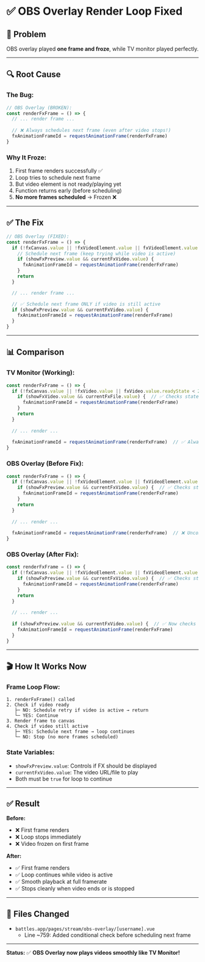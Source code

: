 # ✅ OBS Overlay Render Loop Fixed

## 🎯 Problem
OBS overlay played **one frame and froze**, while TV monitor played perfectly.

---

## 🔍 Root Cause

### The Bug:
```javascript
// OBS Overlay (BROKEN):
const renderFxFrame = () => {
  // ... render frame ...
  
  // ❌ Always schedules next frame (even after video stops!)
  fxAnimationFrameId = requestAnimationFrame(renderFxFrame)
}
```

### Why It Froze:
1. First frame renders successfully ✅
2. Loop tries to schedule next frame
3. But video element is not ready/playing yet
4. Function returns early (before scheduling)
5. **No more frames scheduled** → Frozen ❌

---

## ✅ The Fix

```javascript
// OBS Overlay (FIXED):
const renderFxFrame = () => {
  if (!fxCanvas.value || !fxVideoElement.value || fxVideoElement.value.readyState < 2) {
    // Schedule next frame (keep trying while video is active)
    if (showFxPreview.value && currentFxVideo.value) {
      fxAnimationFrameId = requestAnimationFrame(renderFxFrame)
    }
    return
  }

  // ... render frame ...

  // ✅ Schedule next frame ONLY if video is still active
  if (showFxPreview.value && currentFxVideo.value) {
    fxAnimationFrameId = requestAnimationFrame(renderFxFrame)
  }
}
```

---

## 📊 Comparison

### TV Monitor (Working):
```javascript
const renderFxFrame = () => {
  if (!fxCanvas.value || !fxVideo.value || fxVideo.value.readyState < 2) {
    if (showFxVideo.value && currentFxFile.value) {  // ✅ Checks state
      fxAnimationFrameId = requestAnimationFrame(renderFxFrame)
    }
    return
  }
  
  // ... render ...
  
  fxAnimationFrameId = requestAnimationFrame(renderFxFrame)  // ✅ Always continues
}
```

### OBS Overlay (Before Fix):
```javascript
const renderFxFrame = () => {
  if (!fxCanvas.value || !fxVideoElement.value || fxVideoElement.value.readyState < 2) {
    if (showFxPreview.value && currentFxVideo.value) {  // ✅ Checks state
      fxAnimationFrameId = requestAnimationFrame(renderFxFrame)
    }
    return
  }
  
  // ... render ...
  
  fxAnimationFrameId = requestAnimationFrame(renderFxFrame)  // ❌ Unconditional
}
```

### OBS Overlay (After Fix):
```javascript
const renderFxFrame = () => {
  if (!fxCanvas.value || !fxVideoElement.value || fxVideoElement.value.readyState < 2) {
    if (showFxPreview.value && currentFxVideo.value) {  // ✅ Checks state
      fxAnimationFrameId = requestAnimationFrame(renderFxFrame)
    }
    return
  }
  
  // ... render ...
  
  if (showFxPreview.value && currentFxVideo.value) {  // ✅ Now checks state!
    fxAnimationFrameId = requestAnimationFrame(renderFxFrame)
  }
}
```

---

## 🎬 How It Works Now

### Frame Loop Flow:
```
1. renderFxFrame() called
2. Check if video ready
   ├─ NO: Schedule retry if video is active → return
   └─ YES: Continue
3. Render frame to canvas
4. Check if video still active
   ├─ YES: Schedule next frame → loop continues
   └─ NO: Stop (no more frames scheduled)
```

### State Variables:
- `showFxPreview.value`: Controls if FX should be displayed
- `currentFxVideo.value`: The video URL/file to play
- Both must be `true` for loop to continue

---

## ✅ Result

**Before:**
- ❌ First frame renders
- ❌ Loop stops immediately
- ❌ Video frozen on first frame

**After:**
- ✅ First frame renders
- ✅ Loop continues while video is active
- ✅ Smooth playback at full framerate
- ✅ Stops cleanly when video ends or is stopped

---

## 📝 Files Changed

- `battles.app/pages/stream/obs-overlay/[username].vue`
  - Line ~759: Added conditional check before scheduling next frame

---

**Status:** ✅ **OBS Overlay now plays videos smoothly like TV Monitor!**

